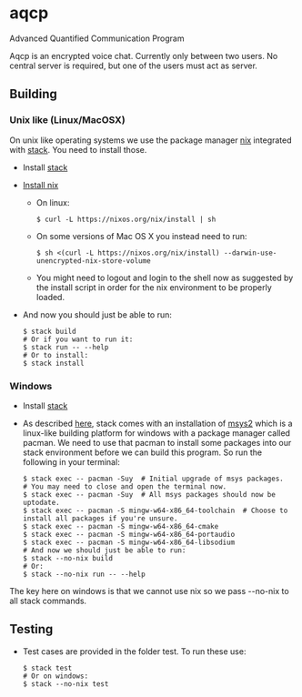 # aqcp
Advanced Quantified Communication Program

Aqcp is an encrypted voice chat. Currently only between two users. No central server is required, but one of the users must act as server.

## Building

### Unix like (Linux/MacOSX)

On unix like operating systems we use the package manager [nix][2] integrated with [stack][1]. You need to install those.

* Install [stack][1]
* [Install nix][3]
    * On linux:

        ```
        $ curl -L https://nixos.org/nix/install | sh
        ```

    * On some versions of Mac OS X you instead need to run:

        ```
        $ sh <(curl -L https://nixos.org/nix/install) --darwin-use-unencrypted-nix-store-volume
        ```

    * You might need to logout and login to the shell now as suggested by the install script in order for the nix environment to be properly loaded.
* And now you should just be able to run:

    ```
    $ stack build
    # Or if you want to run it:
    $ stack run -- --help
    # Or to install:
    $ stack install
    ```

### Windows

* Install [stack][1]
* As described [here](https://docs.haskellstack.org/en/stable/developing_on_windows), stack comes with an installation of [msys2](https://www.msys2.org) which is a linux-like building platform for windows with a package manager called pacman. We need to use that pacman to install some packages into our stack environment before we can build this program. So run the following in your terminal:

    ```
    $ stack exec -- pacman -Suy  # Initial upgrade of msys packages.
    # You may need to close and open the terminal now.
    $ stack exec -- pacman -Suy  # All msys packages should now be uptodate.
    $ stack exec -- pacman -S mingw-w64-x86_64-toolchain  # Choose to install all packages if you're unsure.
    $ stack exec -- pacman -S mingw-w64-x86_64-cmake
    $ stack exec -- pacman -S mingw-w64-x86_64-portaudio
    $ stack exec -- pacman -S mingw-w64-x86_64-libsodium
    # And now we should just be able to run:
    $ stack --no-nix build
    # Or:
    $ stack --no-nix run -- --help
    ```

The key here on windows is that we cannot use nix so we pass --no-nix to all stack commands.

## Testing

* Test cases are provided in the folder test. To run these use:

    ```
    $ stack test
    # Or on windows:
    $ stack --no-nix test
    ```

[1]: https://docs.haskellstack.org/en/stable/README
[2]: https://nixos.org
[3]: https://nixos.org/download.html
